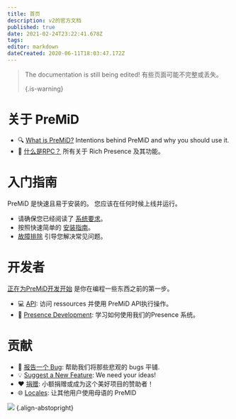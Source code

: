 ```yaml
---
title: 首页
description: v2的官方文档
published: true
date: 2021-02-24T23:22:41.678Z
tags:
editor: markdown
dateCreated: 2020-06-11T18:03:47.172Z
---
```


> The documentation is still being edited! 有些页面可能不完整或丢失。 
> 
> {.is-warning}

# 关于 PreMiD
- :mag: [What is PreMiD?](/about) Intentions behind PreMiD and why you should use it.
- :link: [什么是RPC？](https://discordapp.com/rich-presence) 所有关于 Rich Presence 及其功能。

# 入门指南

PreMiD 是快速且易于安装的。 您应该在任何时候上线并运行。

- 请确保您已经阅读了 [系统要求](/install/requirements)。
- 按照快速简单的 [安装指南](/install)。
- [故障排除](/troubleshooting) 引导您解决常见问题。

# 开发者

[正在为PreMiD开发开始](/dev) 是你在编程一些东西之前的第一步。

- :computer: [API](/dev/api): 访问 ressources 并使用 PreMiD API执行操作。
- :wrench: [Presence Development](/dev/presence): 学习如何使用我们的Presence 系统。

# 贡献
- :bug: [报告一个 Bug](https://github.com/PreMiD): 帮助我们将那些悲观的 bugs 平铺.
- :bulb: [Suggest a New Feature](https://discord.premid.app/): We need your ideas!
- :heart: [捐赠](https://www.patreon.com/Timeraa): 小额捐赠或成为这个美好项目的赞助者！
- :globe_with_meridians: [Locales](https://translate.premid.app): 让其他用户使用母语的 PreMID

![](https://beta.premid.app/img/logo.2b414dc2.gif) {.align-abstopright}
